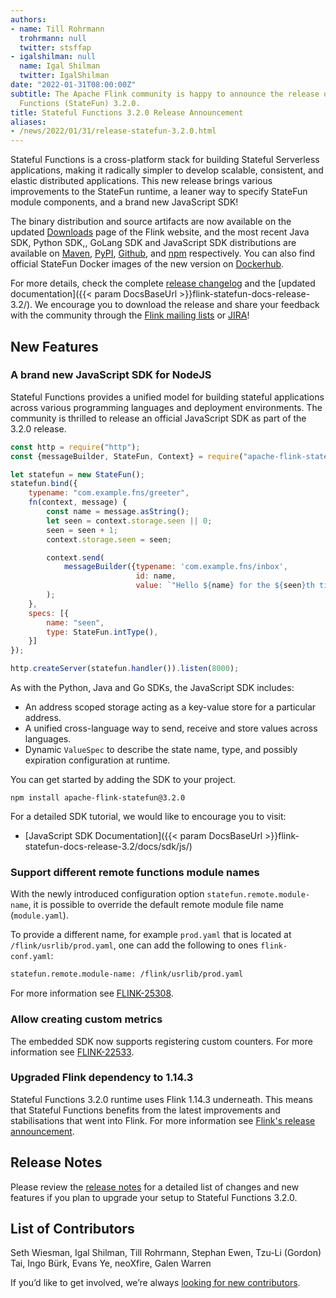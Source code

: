 ```yaml
---
authors:
- name: Till Rohrmann
  trohrmann: null
  twitter: stsffap
- igalshilman: null
  name: Igal Shilman
  twitter: IgalShilman
date: "2022-01-31T08:00:00Z"
subtitle: The Apache Flink community is happy to announce the release of Stateful
  Functions (StateFun) 3.2.0.
title: Stateful Functions 3.2.0 Release Announcement
aliases:
- /news/2022/01/31/release-statefun-3.2.0.html
---
```


Stateful Functions is a cross-platform stack for building Stateful Serverless applications, making it radically simpler to develop scalable, consistent, and elastic distributed applications.
This new release brings various improvements to the StateFun runtime, a leaner way to specify StateFun module components, and a brand new JavaScript SDK!

The binary distribution and source artifacts are now available on the updated [Downloads](https://flink.apache.org/downloads.html)
page of the Flink website, and the most recent Java SDK, Python SDK,, GoLang SDK and JavaScript SDK distributions are available on [Maven](https://search.maven.org/artifact/org.apache.flink/statefun-sdk-java/3.2.0/jar), [PyPI](https://pypi.org/project/apache-flink-statefun/), [Github](https://github.com/apache/flink-statefun/tree/statefun-sdk-go/v3.2.0), and [npm](https://www.npmjs.com/package/apache-flink-statefun) respectively.
You can also find official StateFun Docker images of the new version on [Dockerhub](https://hub.docker.com/r/apache/flink-statefun).

For more details, check the complete [release changelog](https://issues.apache.org/jira/secure/ReleaseNote.jspa?projectId=12315522&version=12350540)
and the [updated documentation]({{< param DocsBaseUrl >}}flink-statefun-docs-release-3.2/).
We encourage you to download the release and share your feedback with the community through the [Flink mailing lists](https://flink.apache.org/community.html#mailing-lists)
or [JIRA](https://issues.apache.org/jira/browse/)!



## New Features

### A brand new JavaScript SDK for NodeJS

Stateful Functions provides a unified model for building stateful applications across various programming languages and deployment environments.
The community is thrilled to release an official JavaScript SDK as part of the 3.2.0 release.

```js
const http = require("http");
const {messageBuilder, StateFun, Context} = require("apache-flink-statefun");

let statefun = new StateFun();
statefun.bind({
    typename: "com.example.fns/greeter",
    fn(context, message) {
        const name = message.asString();
        let seen = context.storage.seen || 0;
        seen = seen + 1;
        context.storage.seen = seen;

        context.send(
            messageBuilder({typename: 'com.example.fns/inbox',
                            id: name,
                            value: `"Hello ${name} for the ${seen}th time!"`})
        );
    },
    specs: [{
        name: "seen",
        type: StateFun.intType(),
    }]
});

http.createServer(statefun.handler()).listen(8000);
```

As with the Python, Java and Go SDKs, the JavaScript SDK includes:

  - An address scoped storage acting as a key-value store for a particular address.
  - A unified cross-language way to send, receive and store values across languages.
  - Dynamic `ValueSpec` to describe the state name, type, and possibly expiration configuration at runtime.

You can get started by adding the SDK to your project.

`npm install apache-flink-statefun@3.2.0`

For a detailed SDK tutorial, we would like to encourage you to visit:

  - [JavaScript SDK Documentation]({{< param DocsBaseUrl >}}flink-statefun-docs-release-3.2/docs/sdk/js/)

### Support different remote functions module names

With the newly introduced configuration option `statefun.remote.module-name`, it is possible to override the default remote module file name (`module.yaml`).

To provide a different name, for example `prod.yaml` that is located at `/flink/usrlib/prod.yaml`, one can add the following to ones `flink-conf.yaml`:

```bash
statefun.remote.module-name: /flink/usrlib/prod.yaml
```

For more information see [FLINK-25308](https://issues.apache.org/jira/browse/FLINK-25308).

### Allow creating custom metrics

The embedded SDK now supports registering custom counters.
For more information see [FLINK-22533](https://issues.apache.org/jira/browse/FLINK-22533).

### Upgraded Flink dependency to 1.14.3

Stateful Functions 3.2.0 runtime uses Flink 1.14.3 underneath.
This means that Stateful Functions benefits from the latest improvements and stabilisations that went into Flink.
For more information see [Flink's release announcement](https://flink.apache.org/news/2022/01/17/release-1.14.3.html).

## Release Notes

Please review the [release notes](https://issues.apache.org/jira/secure/ReleaseNote.jspa?projectId=12315522&version=12350540)
for a detailed list of changes and new features if you plan to upgrade your setup to Stateful Functions 3.2.0.

## List of Contributors

Seth Wiesman, Igal Shilman, Till Rohrmann, Stephan Ewen, Tzu-Li (Gordon) Tai, Ingo Bürk, Evans Ye, neoXfire, Galen Warren

If you’d like to get involved, we’re always [looking for new contributors](https://github.com/apache/flink-statefun#contributing).
